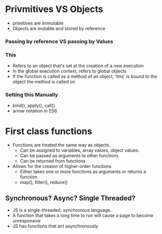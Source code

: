 # Privmitives VS Objects

- primitives are immutable
- Objects are mutable and stored by reference


### Passing by reference VS passing by Values

### This
- Refers to an object that's set at the creation of a new execution
- In the global execution context, refers to global objects
- If the function is called as a method of an object, 'this' is bound to the object the method is called on
### Setting this Manually 
- bind(), apply(), call()
- arrow notation in ES6

# First class functions
- Functions are treated the same way as objects. 
  - Can be assigned to variables, array values, object values.
  - Can be passed as arguments to other functions
  - Can be returned from functions
- Allows for the creaion of higher-order functions
  - Either takes one or more functions as arguments or returns a function
  - map(), filter(), reduce()

## Synchronous? Async? Single Threaded?
- JS is a single-threaded. synchronous language.
- A function that takes a long time to run will cause a page to become unresponsive
- JS has functions that act asynchronously
